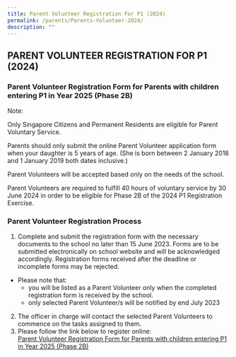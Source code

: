 ```yaml
---
title: Parent Volunteer Registration For P1 (2024)
permalink: /parents/Parents-Volunteer-2024/
description: ""
---
```

## PARENT VOLUNTEER REGISTRATION FOR P1 (2024)

### Parent Volunteer Registration Form for Parents with children entering P1 in Year 2025 (Phase 2B)


Note:

Only Singapore Citizens and Permanent Residents are eligible for Parent Voluntary Service.

Parents should only submit the online Parent Volunteer application form when your daughter is 5 years of age. (She is born between 2 January 2018 and 1 January 2019 both dates inclusive.)

Parent Volunteers will be accepted based only on the needs of the school.

Parent Volunteers are required to fulfill 40 hours of voluntary service by 30 June 2024 in order to be eligible for Phase 2B of the 2024 P1 Registration Exercise.

### Parent Volunteer Registration Process


1) Complete and submit the registration form with the necessary documents to the school no later than 15 June 2023. Forms are to be submitted electronically on school website and will be acknowledged accordingly. Registration forms received after the deadline or incomplete forms may be rejected.  
      
- Please note that: 
	 - you will be listed as a Parent Volunteer only when the completed registration form is received by the school.
	 - only selected Parent Volunteer/s will be notified by end July 2023


2) The officer in charge will contact the selected Parent Volunteers to commence on the tasks assigned to them.
3) Please follow the link below to register online:  
[Parent Volunteer Registration Form for Parents with children entering P1 in Year 2025 (Phase 2B)](https://form.gov.sg/5e69b6721db1b700110aa173)